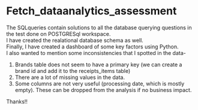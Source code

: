 # Fetch_dataanalytics_assessment

The SQLqueries contain solutions to all the database querying questions in the test done on POSTGRESql workspace.<br>
I have created the realational database schema as well.<br>
Finally, I have created a dashboard of some key factors using Python.<br>
I also wanted to mention some inconsistencies that I spotted in the data-<br>
1. Brands table does not seem to have a primary key (we can create a brand id and add it to the receipts_items table) <br>
2. There are a lot of missing values in the data.
3. Some columns are not very useful (processing date, which is mostly empty). These can be dropped from the analysis if no business impact.


Thanks!! 
